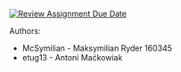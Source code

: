 [![Review Assignment Due Date](https://classroom.github.com/assets/deadline-readme-button-24ddc0f5d75046c5622901739e7c5dd533143b0c8e959d652212380cedb1ea36.svg)](https://classroom.github.com/a/rvoNoYjK)


Authors:
 - McSymilian - Maksymilian Ryder 160345
 - etug13 - Antoni Maćkowiak
